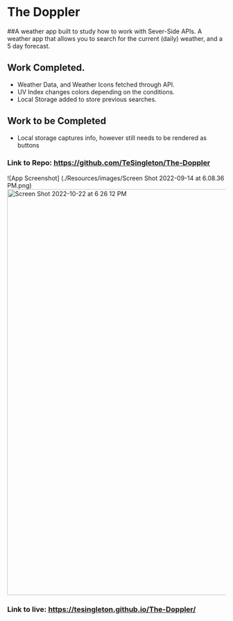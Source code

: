 
# The Doppler

##A weather app built to study how to work with Sever-Side APIs.
A weather app that allows you to search for the current (daily) weather, 
and a 5 day forecast. 

## Work Completed.
* Weather Data, and Weather Icons fetched through API.
* UV Index changes colors depending on the conditions.
* Local Storage added to store previous searches.

## Work to be Completed
* Local storage captures info, however still needs to be rendered as buttons


### Link to Repo: https://github.com/TeSingleton/The-Doppler

![App Screenshot] (./Resources/images/Screen Shot 2022-09-14 at 6.08.36 PM.png)
<img width="937" alt="Screen Shot 2022-10-22 at 6 26 12 PM" src="https://user-images.githubusercontent.com/104960721/197368772-16bb51e5-e164-4ce5-9cde-66e4b2477c2f.png">

### Link to live: https://tesingleton.github.io/The-Doppler/




